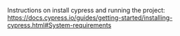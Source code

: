 Instructions on install cypress and running the project:
https://docs.cypress.io/guides/getting-started/installing-cypress.html#System-requirements
